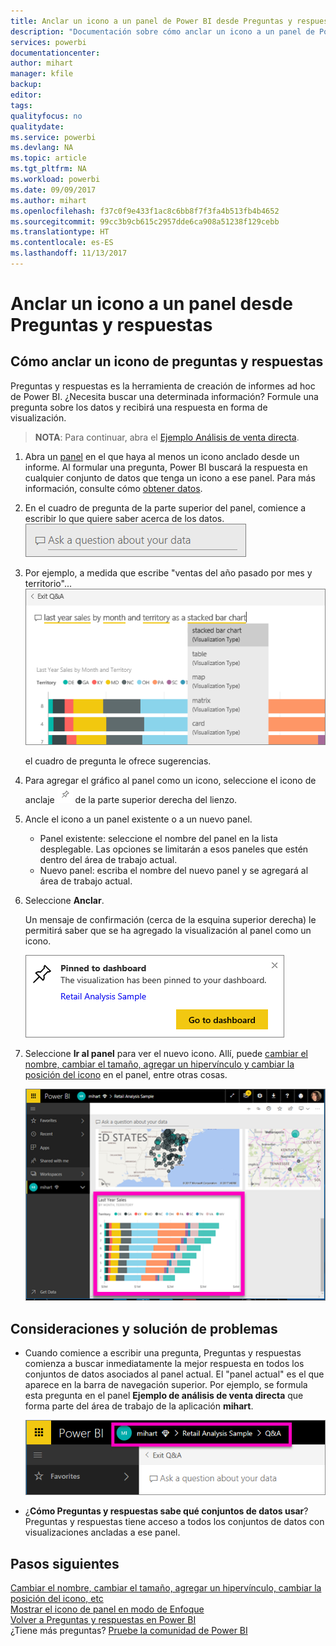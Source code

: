 ```yaml
---
title: Anclar un icono a un panel de Power BI desde Preguntas y respuestas
description: "Documentación sobre cómo anclar un icono a un panel de Power BI desde el cuadro de preguntas de Preguntas y respuestas."
services: powerbi
documentationcenter: 
author: mihart
manager: kfile
backup: 
editor: 
tags: 
qualityfocus: no
qualitydate: 
ms.service: powerbi
ms.devlang: NA
ms.topic: article
ms.tgt_pltfrm: NA
ms.workload: powerbi
ms.date: 09/09/2017
ms.author: mihart
ms.openlocfilehash: f37c0f9e433f1ac8c6bb8f7f3fa4b513fb4b4652
ms.sourcegitcommit: 99cc3b9cb615c2957dde6ca908a51238f129cebb
ms.translationtype: HT
ms.contentlocale: es-ES
ms.lasthandoff: 11/13/2017
---
```

# <a name="pin-a-tile-to-a-dashboard-from-qa"></a>Anclar un icono a un panel desde Preguntas y respuestas
## <a name="how-to-pin-a-tile-from-qa"></a>Cómo anclar un icono de preguntas y respuestas
Preguntas y respuestas es la herramienta de creación de informes ad hoc de Power BI. ¿Necesita buscar una determinada información? Formule una pregunta sobre los datos y recibirá una respuesta en forma de visualización.

> **NOTA**: Para continuar, abra el [Ejemplo Análisis de venta directa](sample-retail-analysis.md).
> 
> 

1. Abra un [panel](service-dashboards.md) en el que haya al menos un icono anclado desde un informe. Al formular una pregunta, Power BI buscará la respuesta en cualquier conjunto de datos que tenga un icono a ese panel.  Para más información, consulte cómo [obtener datos](service-get-data.md).
2. En el cuadro de pregunta de la parte superior del panel, comience a escribir lo que quiere saber acerca de los datos.  
   ![](media/service-dashboard-pin-tile-from-q-and-a/power-bi-question-box.png)
3. Por ejemplo, a medida que escribe "ventas del año pasado por mes y territorio"...  
   ![](media/service-dashboard-pin-tile-from-q-and-a/power-bi-type-q-and-a.png)
   
   el cuadro de pregunta le ofrece sugerencias.
4. Para agregar el gráfico al panel como un icono, seleccione el icono de anclaje ![](media/service-dashboard-pin-tile-from-q-and-a/pbi_pintile.png) de la parte superior derecha del lienzo.
5. Ancle el icono a un panel existente o a un nuevo panel. 
   
   * Panel existente: seleccione el nombre del panel en la lista desplegable. Las opciones se limitarán a esos paneles que estén dentro del área de trabajo actual.
   * Nuevo panel: escriba el nombre del nuevo panel y se agregará al área de trabajo actual.
6. Seleccione **Anclar**.
   
   Un mensaje de confirmación (cerca de la esquina superior derecha) le permitirá saber que se ha agregado la visualización al panel como un icono.  
   
   ![](media/service-dashboard-pin-tile-from-q-and-a/power-bi-pin.png)
7. Seleccione **Ir al panel** para ver el nuevo icono. Allí, puede [cambiar el nombre, cambiar el tamaño, agregar un hipervínculo y cambiar la posición del icono](service-dashboard-edit-tile.md) en el panel, entre otras cosas. 
   
   ![](media/service-dashboard-pin-tile-from-q-and-a/power-bi-pinned.png)

## <a name="considerations-and-troubleshooting"></a>Consideraciones y solución de problemas
* Cuando comience a escribir una pregunta, Preguntas y respuestas comienza a buscar inmediatamente la mejor respuesta en todos los conjuntos de datos asociados al panel actual.  El "panel actual" es el que aparece en la barra de navegación superior. Por ejemplo, se formula esta pregunta en el panel **Ejemplo de análisis de venta directa** que forma parte del área de trabajo de la aplicación **mihart**.
  
  ![](media/service-dashboard-pin-tile-from-q-and-a/power-bi-navbar.png)
* ¿**Cómo Preguntas y respuestas sabe qué conjuntos de datos usar**?  Preguntas y respuestas tiene acceso a todos los conjuntos de datos con visualizaciones ancladas a ese panel.

## <a name="next-steps"></a>Pasos siguientes
[Cambiar el nombre, cambiar el tamaño, agregar un hipervínculo, cambiar la posición del icono, etc](service-dashboard-edit-tile.md)    
[Mostrar el icono de panel en modo de Enfoque](service-focus-mode.md)     
[Volver a Preguntas y respuestas en Power BI](service-q-and-a.md)  
¿Tiene más preguntas? [Pruebe la comunidad de Power BI](http://community.powerbi.com/)

